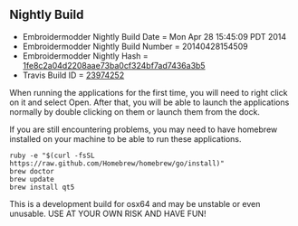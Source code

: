 
Nightly Build
------------------------------

* Embroidermodder Nightly Build Date = Mon Apr 28 15:45:09 PDT 2014
* Embroidermodder Nightly Build Number = 20140428154509
* Embroidermodder Nightly Hash = [1fe8c2a04d2208aae73ba0cf324bf7ad7436a3b5](https://github.com/Embroidermodder/Embroidermodder/commit/1fe8c2a04d2208aae73ba0cf324bf7ad7436a3b5)
* Travis Build ID = [23974252](https://travis-ci.org/Embroidermodder/Embroidermodder/builds/23974252)

When running the applications for the first time, you will need to right click on it and select Open.
After that, you will be able to launch the applications normally by double clicking on them or launch them from the dock.

If you are still encountering problems, you may need to have homebrew installed on your machine to be able to run these applications.
```
ruby -e "$(curl -fsSL https://raw.github.com/Homebrew/homebrew/go/install)"
brew doctor
brew update
brew install qt5
```

This is a development build for osx64 and may be unstable or even unusable.
USE AT YOUR OWN RISK AND HAVE FUN!

